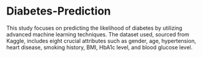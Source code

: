 # Diabetes-Prediction
This study focuses on predicting the likelihood of diabetes by utilizing advanced machine learning techniques. The dataset used, sourced from Kaggle, includes eight crucial attributes such as gender, age, hypertension, heart disease, smoking history, BMI, HbA1c level, and blood glucose level.
